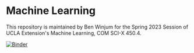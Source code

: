 # Machine Learning 

This repository is maintained by Ben Winjum for the Spring 2023 Session of UCLA Extension's Machine Learning, COM SCI-X 450.4.

[![Binder](https://mybinder.org/badge_logo.svg)](https://mybinder.org/v2/gh/benjum/UCLAX-23S-ML/HEAD)
